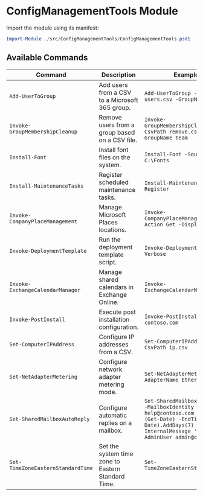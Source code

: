 # ConfigManagementTools Module

Import the module using its manifest:

```powershell
Import-Module ./src/ConfigManagementTools/ConfigManagementTools.psd1
```

## Available Commands

| Command | Description | Example |
|---------|-------------|---------|
| `Add-UserToGroup` | Add users from a CSV to a Microsoft 365 group. | `Add-UserToGroup -CsvPath users.csv -GroupName Team` |
| `Invoke-GroupMembershipCleanup` | Remove users from a group based on a CSV file. | `Invoke-GroupMembershipCleanup -CsvPath remove.csv -GroupName Team` |
| `Install-Font` | Install font files on the system. | `Install-Font -Source C:\Fonts` |
| `Install-MaintenanceTasks` | Register scheduled maintenance tasks. | `Install-MaintenanceTasks -Register` |
| `Invoke-CompanyPlaceManagement` | Manage Microsoft Places locations. | `Invoke-CompanyPlaceManagement -Action Get -DisplayName HQ` |
| `Invoke-DeploymentTemplate` | Run the deployment template script. | `Invoke-DeploymentTemplate -Verbose` |
| `Invoke-ExchangeCalendarManager` | Manage shared calendars in Exchange Online. | `Invoke-ExchangeCalendarManager` |
| `Invoke-PostInstall` | Execute post installation configuration. | `Invoke-PostInstall -Domain contoso.com` |
| `Set-ComputerIPAddress` | Configure IP addresses from a CSV. | `Set-ComputerIPAddress -CsvPath ip.csv` |
| `Set-NetAdapterMetering` | Configure network adapter metering mode. | `Set-NetAdapterMetering -AdapterName Ethernet0` |
| `Set-SharedMailboxAutoReply` | Configure automatic replies on a mailbox. | `Set-SharedMailboxAutoReply -MailboxIdentity help@contoso.com -StartTime (Get-Date) -EndTime (Get-Date).AddDays(7) -InternalMessage 'OOO' -AdminUser admin@contoso.com` |
| `Set-TimeZoneEasternStandardTime` | Set the system time zone to Eastern Standard Time. | `Set-TimeZoneEasternStandardTime` |
